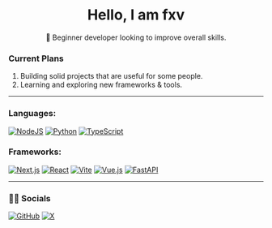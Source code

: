 <h1 align="center">Hello, I am fxv</h1>

<p align="center">
  🚀 Beginner developer looking to improve overall skills.
</p>

### Current Plans
1. Building solid projects that are useful for some people.
2. Learning and exploring new frameworks & tools.
---

### **Languages:**
  [![NodeJS](https://img.shields.io/badge/Node.js-6DA55F?logo=node.js&logoColor=white)](#)
  [![Python](https://img.shields.io/badge/Python-3776AB?logo=python&logoColor=fff)](#)
  [![TypeScript](https://img.shields.io/badge/TypeScript-3178C6?logo=typescript&logoColor=fff)](#)
  
### **Frameworks:**
  [![Next.js](https://img.shields.io/badge/Next.js-black?logo=next.js&logoColor=white)](#)
  [![React](https://img.shields.io/badge/React-%2320232a.svg?logo=react&logoColor=%2361DAFB)](#)
  [![Vite](https://img.shields.io/badge/Vite-646CFF?logo=vite&logoColor=fff)](#)
  [![Vue.js](https://img.shields.io/badge/Vue.js-4FC08D?logo=vuedotjs&logoColor=fff)](#)
  [![FastAPI](https://img.shields.io/badge/FastAPI-009485.svg?logo=fastapi&logoColor=white)](#)

---

### 📱💬 Socials
[![GitHub](https://img.shields.io/badge/GitHub-000?logo=github)](https://github.com/fx-vvs)
[![X](https://img.shields.io/badge/X-%23000000.svg?logo=X&logoColor=white)](https://x.com/fxv_dev)

